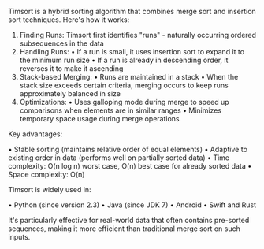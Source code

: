 Timsort is a hybrid sorting algorithm that combines merge sort and insertion sort techniques. Here's how it
works:

1. Finding Runs: Timsort first identifies "runs" - naturally occurring ordered subsequences in the data
2. Handling Runs:
 • If a run is small, it uses insertion sort to expand it to the minimum run size
 • If a run is already in descending order, it reverses it to make it ascending
3. Stack-based Merging:
 • Runs are maintained in a stack
 • When the stack size exceeds certain criteria, merging occurs to keep runs approximately balanced in size
4. Optimizations:
 • Uses galloping mode during merge to speed up comparisons when elements are in similar ranges
 • Minimizes temporary space usage during merge operations


Key advantages:

• Stable sorting (maintains relative order of equal elements)
• Adaptive to existing order in data (performs well on partially sorted data)
• Time complexity: O(n log n) worst case, O(n) best case for already sorted data
• Space complexity: O(n)

Timsort is widely used in:

• Python (since version 2.3)
• Java (since JDK 7)
• Android
• Swift and Rust

It's particularly effective for real-world data that often contains pre-sorted sequences, making it more
efficient than traditional merge sort on such inputs.
